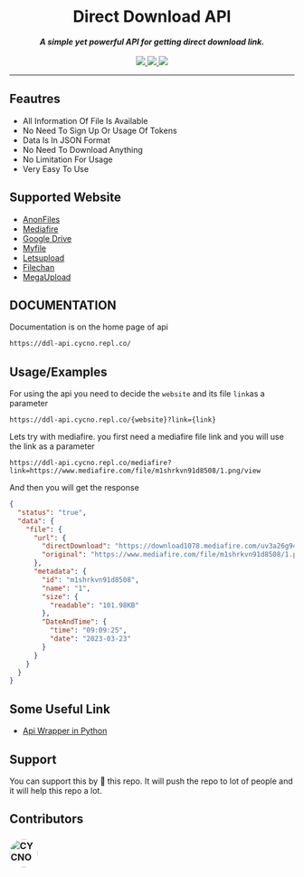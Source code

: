 <div align="center">
<h1 align="center">Direct Download API</h1>
<strong><i>A simple yet powerful API for getting direct download link.</i></strong>
<br>
<br>
<a href="https://www.python.org/">
<img src="https://img.shields.io/badge/MADE%20WITH-PYTHON-red?logoColor=red&logo=Python&style=for-the-badge">
</a>
<a href="https://ddl-api.cycno.repl.co/">
<img src="https://img.shields.io/badge/version-0.1-blue?logo=adguard&style=for-the-badge">
</a>
<a href="https://ddl-api.cycno.repl.co/">
<img src="https://img.shields.io/badge/documentation-green?logo=gitbook&style=for-the-badge">
</a>
</div>

---

## Feautres

 - All Information Of File Is Available
 - No Need To Sign Up Or Usage Of Tokens 
 - Data Is In JSON Format 
 - No Need To Download Anything
 - No Limitation For Usage
 - Very Easy To Use
 
 ## Supported Website

- [AnonFiles](https://anonfiles.com/)
- [Mediafire](https://mediafire.com/)
- [Google Drive](https://drive.google.com/)
- [Myfile](https://myfile.is/)
- [Letsupload](https://letsupload.cc/)
- [Filechan](https://filechan.org/)
- [MegaUpload](https://megaupload.nz/)

## DOCUMENTATION
Documentation is on the home page of api 

```bash
https://ddl-api.cycno.repl.co/
```

## Usage/Examples
For using the api you need to decide the `website` and its file `link`as a parameter
```url
https://ddl-api.cycno.repl.co/{website}?link={link}
```
Lets try with mediafire. you first need a mediafire file link and you will use the link as a parameter
```
https://ddl-api.cycno.repl.co/mediafire?link=https://www.mediafire.com/file/m1shrkvn91d8508/1.png/view
```
And then you will get the response
```json
{
  "status": "true",
  "data": {
    "file": {
      "url": {
        "directDownload": "https://download1078.mediafire.com/uv3a26g9429g4wyDkH-k2g02xco-tzxv3m1sqxI_CPbwnRQARJ5V0kxS_NF__uZZxqLsXxEGqiphYPMV-WHyLfa5isY3ig/m1shrkvn91d8508/1.png",
        "original": "https://www.mediafire.com/file/m1shrkvn91d8508/1.png/view"
      },
      "metadata": {
        "id": "m1shrkvn91d8508",
        "name": "1",
        "size": {
          "readable": "101.98KB"
        },
        "DateAndTime": {
          "time": "09:09:25",
          "date": "2023-03-23"
        }
      }
    }
  }
}
```

## Some Useful Link
- [Api Wrapper in Python](https://github.com/CYCNO/DirectDownload/)

## Support
You can support this by 🌟 this repo. It will push the repo to lot of people and it will help this repo a lot.

## Contributors
### <a href="https://github.com/CYCNO"><img src="https://avatars.githubusercontent.com/u/90704569?v=4" alt="CYCNO" width="50" height="50" style="border-radius: 50%;"></a>

